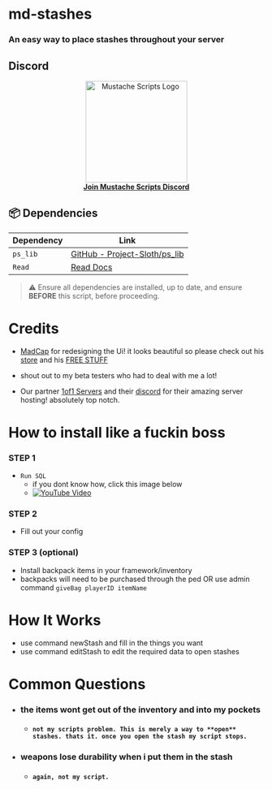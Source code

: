 #  md-stashes 
  ### An easy way to place stashes throughout your server

## Discord
<div align="center">
  <a href="https://discord.gg/sAMzrB4DDx">
    <img src="https://i.imgur.com/t65G9Z0.png" width="200" alt="Mustache Scripts Logo">
  </a>
  <br>
  <a href="https://discord.gg/sAMzrB4DDx"><strong>Join Mustache Scripts Discord</strong></a>
</div>

## 📦 Dependencies

| Dependency | Link |
|----------|------|
| `ps_lib` | [GitHub - Project-Sloth/ps_lib](https://github.com/Project-Sloth/ps_lib) |
| `Read`   | [Read Docs](https://letters.hookedonphonics.com/us/read-guaranteed-G14.html) |

> ⚠️ Ensure all dependencies are installed, up to date, and ensure **BEFORE** this script, before proceeding.

<h1>Credits</h1>

- [MadCap](https://discord.gg/dTNWpmPGyc) for redesigning the Ui! it looks beautiful so please check out his [store](https://madcap-scripts.tebex.io/) and his [FREE STUFF](https://github.com/ThatMadCap)

- shout out to my beta testers who had to deal with me a lot!

- Our partner [1of1 Servers]( https://1of1servers.com/) and their [discord](https://discord.gg/1of1servers) for their amazing server hosting! absolutely top notch.


<h1>How to install like a fuckin boss</h1>

### STEP 1
- `Run SQL`
    - if you dont know how, click this image below
    - [![YouTube Video](https://img.youtube.com/vi/8QpFOluK_xo/hqdefault.jpg)](https://www.youtube.com/watch?v=8QpFOluK_xo)

### STEP 2
  
- Fill out your config

### STEP 3 (optional)
- Install backpack items in your framework/inventory
- backpacks will need to be purchased through the ped OR use admin command `giveBag playerID itemName`

# How It Works

- use command newStash and fill in the things you want
- use command editStash to edit the required data to open stashes

# Common Questions

- ###     the items wont get out of the inventory and into my pockets
  - #### `not my scripts problem. This is merely a way to **open** stashes. thats it. once you open the stash my script stops.`
- ###    weapons lose durability when i put them in the stash
  - #### `again, not my script.`